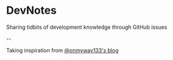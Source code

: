 # DevNotes
Sharing tidbits of development knowledge through GitHub issues

--

Taking inspiration from [@onmyway133's blog](https://github.com/onmyway133/blog/issues)
